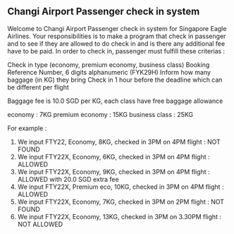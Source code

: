 Changi Airport Passenger check in system
---------------------------------
Welcome to Changi Airport Passenger check in system for Singapore Eagle Airlines.
Your responsibilities is to make a program that check in passenger
and to see if they are allowed to do check in and is there any additional fee have to be paid.
In order to check in, passenger must fulfill these criterias :

Check in type (economy, premium economy, business class)
Booking Reference Number, 6 digits alphanumeric (FYK29H)
Inform how many baggage (in KG) they bring
Check in 1 hour before the deadline which can be different per flight

Baggage fee is 10.0 SGD per KG, each class have free baggage allowance

economy : 7KG
premium economy : 15KG
business class : 25KG

For example :

1. We input FTY22, Economy, 8KG, checked in 3PM on 4PM flight : NOT FOUND
2. We input FTY22X, Economy, 6KG, checked in 3PM on 4PM flight : ALLOWED
3. We input FTY22X, Economy, 9KG, checked in 3PM on 4PM flight : ALLOWED with 20.0 SGD extra fee
4. We input FTY22X, Premium eco, 10KG, checked in 3PM on 4PM flight : ALLOWED
5. We input FTY22X, Economy, 7KG, checked in 3PM on 2PM flight : NOT FOUND
6. We input FTY22X, Economy, 13KG, checked in 3PM on 3.30PM flight : NOT ALLOWED